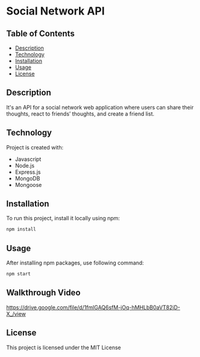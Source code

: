
# Social Network API

## Table of Contents

- [Description](#description)
- [Technology](#technology)
- [Installation](#installation)
- [Usage](#usage)
- [License](#license)

## Description

It's an API for a social network web application where users can share their thoughts, react to friends’ thoughts, and create a friend list.

## Technology

Project is created with:

- Javascript
- Node.js
- Express.js
- MongoDB
- Mongoose

## Installation

To run this project, install it locally using npm:

```bash
npm install
```

## Usage

After installing npm packages, use following command:

```bash 
npm start
```

## Walkthrough Video

https://drive.google.com/file/d/1fmlGAQ6sfM-jOq-hMHLbB0aVT82jD-X_/view

## License


This project is licensed under the MIT License